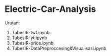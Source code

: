 # Electric-Car-Analysis
Urutan:
  1. TubesIR-twt.ipynb
  2. TubesIR-yt.ipynb
  3. TubesIR-price.ipynb
  4. TubesIR-DataPreproccesing&Visualisasi.ipynb
